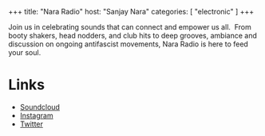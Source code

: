 +++
title: "Nara Radio"
host: "Sanjay Nara"
categories: [
    "electronic"
]
+++

Join us in celebrating sounds that can connect and empower us all.  From booty shakers, head nodders, and club hits to deep grooves, ambiance and discussion on ongoing antifascist movements, Nara Radio is here to feed your soul.

# Links

- [Soundcloud](https://soundcloud.com/sanjaynara)
- [Instagram](https://www.instagram.com/sanjaynara_/)
- [Twitter](https://twitter.com/sanjaynara_)
